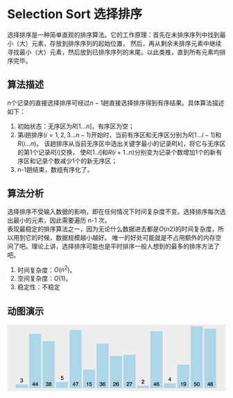 # Selection Sort 选择排序
选择排序是一种简单直观的排序算法。它的工作原理：首先在未排序序列中找到最小（大）元素，存放到排序序列的起始位置，
然后，再从剩余未排序元素中继续寻找最小（大）元素，然后放到已排序序列的末尾。以此类推，直到所有元素均排序完毕。

## 算法描述
$n$个记录的直接选择排序可经过$n-1$趟直接选择排序得到有序结果。具体算法描述如下：
1. 初始状态：无序区为$R[1...n]$，有序区为空；
2. 第$i$趟排序$(i=1,2,3...n-1)$开始时，当前有序区和无序区分别为$R[1...i-1]$和$R(i...n)$。
该趟排序从当前无序区中选出关键字最小的记录$R[k]$，将它与无序区的第1个记录$R[i]$交换，
使$R[1..i]$和$R(i+1..n)$分别变为记录个数增加1个的新有序区和记录个数减少1个的新无序区；
3. n-1趟结束，数组有序化了。

## 算法分析
选择排序不受输入数据的影响，即在任何情况下时间复杂度不变。选择排序每次选出最小的元素，因此需要遍历 n-1 次。<br>
表现最稳定的排序算法之一，因为无论什么数据进去都是$O(n2)$的时间复杂度，所以用到它的时候，数据规模越小越好。
唯一的好处可能就是不占用额外的内存空间了吧。理论上讲，选择排序可能也是平时排序一般人想到的最多的排序方法了吧。
1. 时间复杂度：$O(n^2)$。
2. 空间复杂度：$O(1)$。
3. 稳定性：不稳定

## 动图演示
![](https://github.com/pchen12567/picture_store/blob/master/Algorithm/selectionSort_01.gif?raw=true)
